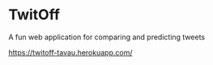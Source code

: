 # TwitOff
A fun web application for comparing and predicting tweets

https://twitoff-tavau.herokuapp.com/
